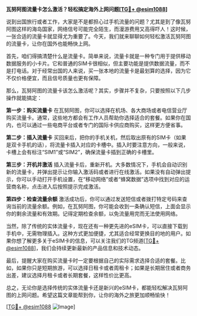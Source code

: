 **瓦努阿图流量卡怎么激活？轻松搞定海外上网问题[[TG💪+ @esim1088](https://t.me/s/esim1088)]**

说到出国旅行或者工作，大家是不是都担心过手机流量的问题？尤其是到了像瓦努阿图这样的海岛国家，网络信号可能完全陌生，而漫游费用又高得吓人！这时候，一张合适的流量卡就显得尤为重要了。今天，我们就来聊聊如何轻松激活瓦努阿图的流量卡，让你在国外也能畅快上网。

首先，咱们得搞清楚什么是流量卡。简单来说，流量卡就是一种专门用于提供移动数据服务的小卡片。它和普通的SIM卡很相似，但主要功能是提供数据流量，而不是打电话。对于经常出国的人来说，买一张本地的流量卡是最划算的选择，因为它不仅价格便宜，而且信号质量也更有保障。

那么，瓦努阿图的流量卡该怎么激活呢？其实，步骤并不复杂，只要按照以下几步操作就能搞定：

**第一步：购买流量卡**
在瓦努阿图，你可以选择在机场、各大商场或者电信营业厅购买流量卡。通常，这些地方都会有工作人员帮助你选择适合的套餐。如果你在国内，也可以通过一些电商平台或者专门的国际卡供应商购买，这样更方便省事。

**第二步：插入流量卡**
买回来后，把你的手机关机，然后取出原有的SIM卡（如果是双卡手机的话），将流量卡插入对应的卡槽中。插入时要注意方向，一般来说，卡槽上会有标注“SIM1”或“SIM2”，确保流量卡插到正确的卡槽里。

**第三步：开机并激活**
插入流量卡后，重新开机。大多数情况下，手机会自动识别新的流量卡，并弹出提示让你输入激活码或者进行在线激活。如果没有自动弹出提示，你可以手动打开手机设置，在“移动网络”或者“蜂窝数据”选项中找到对应的运营商名称，点击进入后按照提示完成激活。

**第四步：检查流量余额**
激活成功后，你可以通过发送短信或者拨打特定号码来查询当前的流量余额。例如，在瓦努阿图，你可能会收到一条确认短信，上面会显示你的剩余流量和有效期。记得定期检查余额，以免流量用完而无法使用网络。

当然，除了传统的实体流量卡，现在还有一种更先进的eSIM卡，可以直接下载到手机中，无需物理插入。这种方式更加便捷，尤其适合经常更换目的地的用户。如果你想了解更多关于eSIM卡的信息，可以关注我们的TG频道[[TG💪+ @esim1088](https://t.me/s/esim1088)]，我们会持续更新最新的产品信息和技术动态。

最后，提醒大家在购买流量卡时一定要根据自己的实际需求选择合适的套餐。比如，如果你只是短期旅游，可以选择日租卡或者周租卡；如果是长期居住或者商务出差，建议选择月租卡或者长期套餐，这样性价比更高。

总之，无论你是选择传统的实体流量卡还是新兴的eSIM卡，都能轻松解决瓦努阿图的上网问题。希望这篇文章能帮到你，让你的海外之旅更加顺畅愉快！

[[TG💪+ @esim1088](https://t.me/s/esim1088) ![Image](https://i.postimg.cc/4NQfJmqS/Snipaste-2025-05-13-00-14-12.png)]